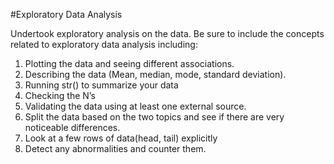 #Exploratory Data Analysis

Undertook exploratory analysis on the data. Be sure to include the concepts related to exploratory data analysis including:
1) Plotting the data and seeing different associations.
2) Describing the data (Mean, median, mode, standard deviation).
3) Running str() to summarize your data
4) Checking the N’s
5) Validating the data using at least one external source.
6) Split the data based on the two topics and see if there are very noticeable differences.
7) Look at a few rows of data(head, tail) explicitly
8) Detect any abnormalities and counter them.

